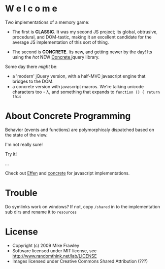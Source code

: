 W e l c o m e
=============

Two implementations of a memory game:

- The first is **CLASSIC**. It was my second JS project; its global, obtrusive, procedural, and DOM-tastic, making it an excellent candidate for the average JS implementation of this sort of thing.

- The second is **CONCRETE**. Its new, and getting newer by the day!  Its using the _hot_ NEW [Concrete ](http://ajaxian.com/archives/jquery-concrete-concreteui-programming-in-jquery#comments) jquery library.  

Some day there _might_ be:

- a 'modern' jQuery version, with a half-MVC javascript engine that bridges to the DOM.
- a concrete version with javascript macros. We're talking unicode characters too - λ, and something that expands to `function () { return this`


About Concrete Programming
==========================

Behavior (events and functions) are polymorphicaly dispatched based on the state of the view.

I'm not really sure!

Try it!

…

Check out [Effen](http://github.com/nkallen/effen) and [concrete](http://github.com/hafriedlander/jquery.concrete) for javascript implementations.

Trouble
=======
Do symlinks work on windows?  If not, copy `/shared` in to the implementation sub dirs and rename it to `resources`


License
=======
* Copyright (c) 2009 Mike Frawley
* Software licensed under MIT license, see http://www.randomthink.net/lab/LICENSE
* Images licensed under Creative Commons Shared Attribution (???)